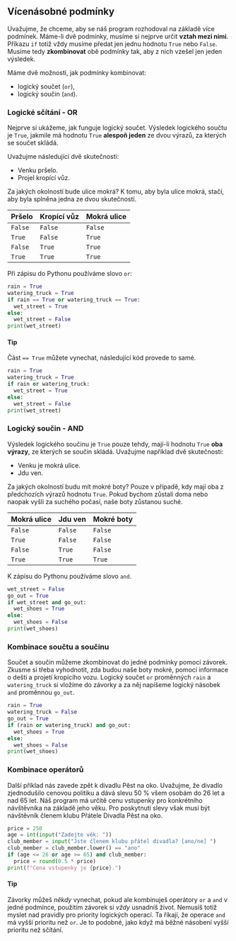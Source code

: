 ## Vícenásobné podmínky

Uvažujme, že chceme, aby se náš program rozhodoval na základě více podmínek. Máme-li dvě podmínky, musíme si nejprve určit **vztah mezi nimi**. Příkazu `if` totiž vždy musíme předat jen jednu hodnotu `True` nebo `False`. Musíme tedy **zkombinovat** obě podmínky tak, aby z nich vzešel jen jeden výsledek.

Máme dvě možnosti, jak podmínky kombinovat:

- logický součet (`or`),
- logický součin (`and`).

### Logické sčítání - OR

Nejprve si ukážeme, jak funguje logický součet. Výsledek logického součtu je `True`, jakmile má hodnotu `True` **alespoň jeden** ze dvou výrazů, za kterých se součet skládá.

Uvažujme následující dvě skutečnosti:

- Venku pršelo.
- Projel kropící vůz.

Za jakých okolností bude ulice mokrá? K tomu, aby byla ulice mokrá, stačí, aby byla splněna jedna ze dvou skutečností.

| Pršelo | Kropící vůz | Mokrá ulice|
|------------|--------------------|----|
| `False` |  `False` | `False` |
| `True` |  `False` | `True` |
| `False` |  `True` | `True` |
| `True` |  `True` | `True` |

Při zápisu do Pythonu používáme slovo `or`:

```py
rain = True
watering_truck = True
if rain == True or watering_truck == True:
  wet_street = True
else:
  wet_street = False
print(wet_street)
```

#### Tip

Část `== True` můžete vynechat, následující kód provede to samé.

```py
rain = True
watering_truck = True
if rain or watering_truck:
  wet_street = True
else:
  wet_street = False
print(wet_street)
```

### Logický součin - AND

Výsledek logického součinu je `True` pouze tehdy, mají-li hodnotu `True` **oba výrazy**, ze kterých se součin skládá. Uvažujme například dvě skutečnosti:

- Venku je mokrá ulice.
- Jdu ven.

Za jakých okolností budu mít mokré boty? Pouze v případě, kdy mají oba z předchozích výrazů hodnotu `True`. Pokud bychom zůstali doma nebo naopak vyšli za suchého počasí, naše boty zůstanou suché.

| Mokrá ulice | Jdu ven | Mokré boty |
|------------|--------------------|----|
| `False` |  `False` | `False` |
| `True` |  `False` | `False` |
| `False` |  `True` | `False` |
| `True` |  `True` | `True` |

K zápisu do Pythonu používáme slovo `and`.

```py
wet_street = False
go_out = True
if wet_street and go_out:
  wet_shoes = True
else:
  wet_shoes = False
print(wet_shoes)
```

### Kombinace součtu a součinu

Součet a součin můžeme zkombinovat do jedné podmínky pomocí závorek. Zkusme si třeba vyhodnotit, zda budou naše boty mokré, pomocí informace o dešti a projetí kropícího vozu. Logický součet `or` proměnných `rain` a `watering_truck` si vložíme do závorky a za něj napíšeme logický násobek `and` proměnnou `go_out`.

```py
rain = True
watering_truck = False
go_out = True
if (rain or watering_truck) and go_out:
  wet_shoes = True
else:
  wet_shoes = False
print(wet_shoes)
```

### Kombinace operátorů

Další příklad nás zavede zpět k divadlu Pěst na oko. Uvažujme, že divadlo zjednodušilo cenovou politiku a dává slevu 50 % všem osobám do 26 let a nad 65 let. Náš program má určitě cenu vstupenky pro konkrétního návštěvníka na základě jeho věku. Pro poskytnutí slevy však musí být návštěvník členem klubu Přátele Divadla Pěst na oko.

```py
price = 250
age = int(input("Zadejte věk: "))
club_member = input("Jste členem klubu přátel divadla? [ano/ne] ")
club_member = club_member.lower() == "ano"
if (age <= 26 or age >= 65) and club_member:
  price = round(0.5 * price)
print(f"Cena vstupenky je {price}.")
```

#### Tip

Závorky můžeš *někdy* vynechat, pokud ale kombinuješ operátory `or` a `and` v jedné podmínce, použitím závorek si *vždy* usnadníš život. Nemusíš totiž myslet nad pravidly pro priority logických operací. Ta říkají, že operace `and` má vyšší prioritu než `or`. Je to podobné, jako když má běžné násobení vyšší prioritu než sčítání.
